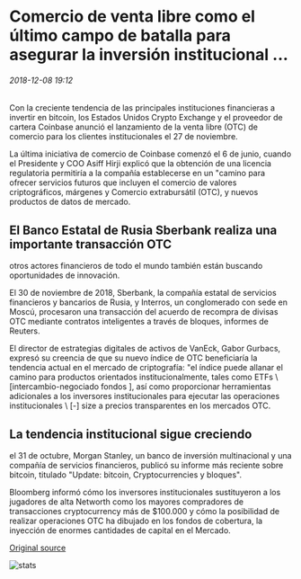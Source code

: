 # Comercio de venta libre como el último campo de batalla para asegurar la inversión institucional ...

###### 2018-12-08 19:12

Con la creciente tendencia de las principales instituciones financieras a invertir en bitcoin, los Estados Unidos Crypto Exchange y el proveedor de cartera Coinbase anunció el lanzamiento de la venta libre (OTC) de comercio para los clientes institucionales el 27 de noviembre.

La última iniciativa de comercio de Coinbase comenzó el 6 de junio, cuando el Presidente y COO Asiff Hirji explicó que la obtención de una licencia regulatoria permitiría a la compañía establecerse en un "camino para ofrecer servicios futuros que incluyen el comercio de valores criptográficos, márgenes y Comercio extrabursátil (OTC), y nuevos productos de datos de mercado.

## El Banco Estatal de Rusia Sberbank realiza una importante transacción OTC

otros actores financieros de todo el mundo también están buscando oportunidades de innovación.

El 30 de noviembre de 2018, Sberbank, la compañía estatal de servicios financieros y bancarios de Rusia, y Interros, un conglomerado con sede en Moscú, procesaron una transacción del acuerdo de recompra de divisas OTC mediante contratos inteligentes a través de bloques, informes de Reuters.

El director de estrategias digitales de activos de VanEck, Gabor Gurbacs, expresó su creencia de que su nuevo índice de OTC beneficiaría la tendencia actual en el mercado de criptografía: "el índice puede allanar el camino para productos orientados institucionalmente, tales como ETFs \ [intercambio-negociado fondos \], así como proporcionar herramientas adicionales a los inversores institucionales para ejecutar las operaciones institucionales \ [-\] size a precios transparentes en los mercados OTC.

## La tendencia institucional sigue creciendo

el 31 de octubre, Morgan Stanley, un banco de inversión multinacional y una compañía de servicios financieros, publicó su informe más reciente sobre bitcoin, titulado "Update: bitcoin, Cryptocurrencies y bloques".

Bloomberg informó cómo los inversores institucionales sustituyeron a los jugadores de alta Networth como los mayores compradores de transacciones cryptocurrency más de $100.000 y cómo la posibilidad de realizar operaciones OTC ha dibujado en los fondos de cobertura, la inyección de enormes cantidades de capital en el Mercado.

[Original source](https://cointelegraph.com/news/over-the-counter-trading-as-the-latest-battleground-to-secure-institutional-investment)

![stats](https://c.statcounter.com/11760860/0/a89fa40b/1/ "stats")